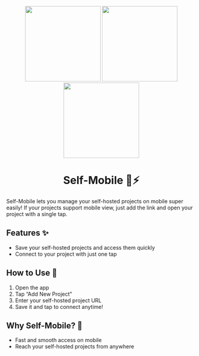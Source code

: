 <p align="center">
  <img src="https://github.com/user-attachments/assets/b168655e-8afe-49e1-a85c-cced3ceaa832" width="200" />
  <img src="https://github.com/user-attachments/assets/6cf7169c-e0cd-4bdc-ae9d-3da0b54474b4" width="200" />
  <img src="https://github.com/user-attachments/assets/105861ad-8c97-493b-9478-021619918f39" width="200" />
</p>
<h1 align="center">Self-Mobile 📱⚡</h1>

Self-Mobile lets you manage your self-hosted projects on mobile super easily! If your projects support mobile view, just add the link and open your project with a single tap.

## Features ✨
- Save your self-hosted projects and access them quickly  
- Connect to your project with just one tap  

## How to Use 🚀
1. Open the app  
2. Tap “Add New Project”  
3. Enter your self-hosted project URL  
4. Save it and tap to connect anytime!  

## Why Self-Mobile? 🤔
- Fast and smooth access on mobile  
- Reach your self-hosted projects from anywhere

